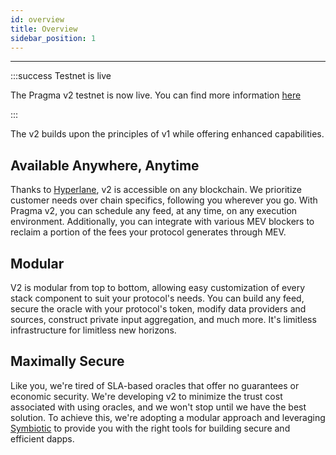 ```yaml
---
id: overview
title: Overview
sidebar_position: 1
---
```


---

:::success Testnet is live

The Pragma v2 testnet is now live. You can find more information [here](/v2/Price%20Feeds/introduction)

:::

The v2 builds upon the principles of v1 while offering enhanced capabilities.

## Available Anywhere, Anytime

Thanks to [Hyperlane](https://hyperlane.xyz), v2 is accessible on any blockchain. We prioritize customer needs over chain specifics, following you wherever you go. With Pragma v2, you can schedule any feed, at any time, on any execution environment. Additionally, you can integrate with various MEV blockers to reclaim a portion of the fees your protocol generates through MEV.

## Modular

V2 is modular from top to bottom, allowing easy customization of every stack component to suit your protocol's needs. You can build any feed, secure the oracle with your protocol's token, modify data providers and sources, construct private input aggregation, and much more. It's limitless infrastructure for limitless new horizons.

## Maximally Secure

Like you, we're tired of SLA-based oracles that offer no guarantees or economic security. We're developing v2 to minimize the trust cost associated with using oracles, and we won't stop until we have the best solution. To achieve this, we're adopting a modular approach and leveraging [Symbiotic](https://symbiotic.fi) to provide you with the right tools for building secure and efficient dapps.
